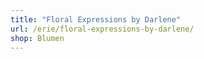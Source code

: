 ```yaml
---
title: "Floral Expressions by Darlene"
url: /erie/floral-expressions-by-darlene/
shop: Blumen
---
```

